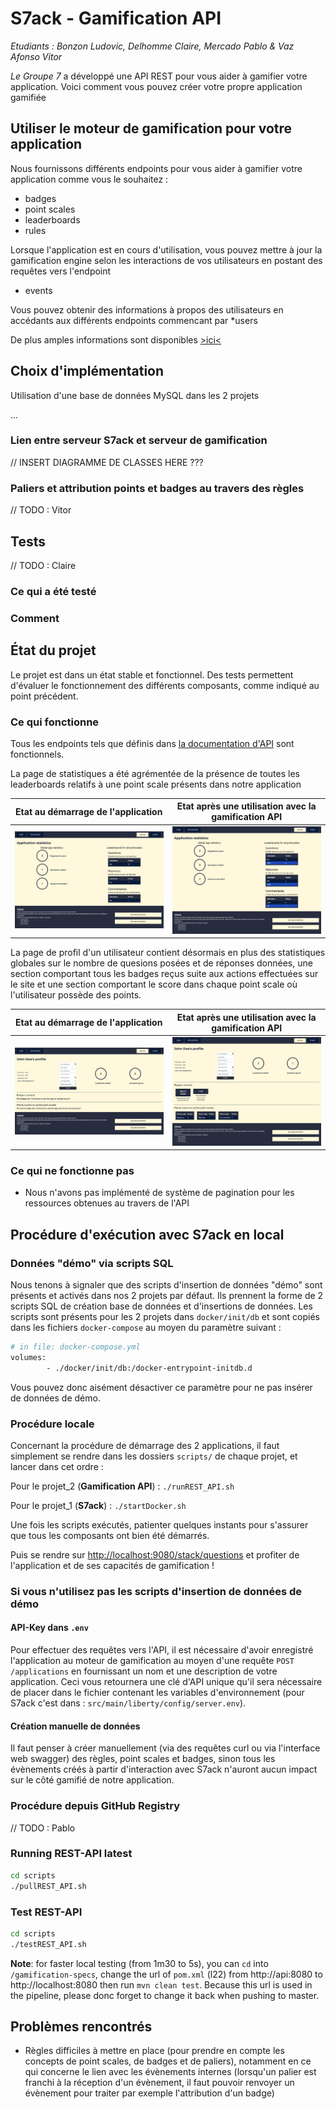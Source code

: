# S7ack - Gamification API

*Etudiants : Bonzon Ludovic, Delhomme Claire, Mercado Pablo & Vaz Afonso Vitor*

*Le Groupe 7* a développé une API REST pour vous aider à gamifier votre application. Voici comment vous pouvez créer
votre propre application gamifiée

## Utiliser le moteur de gamification pour votre application

Nous fournissons différents endpoints pour vous aider à gamifier votre application comme vous le souhaitez :

* badges
* point scales
* leaderboards
* rules

Lorsque l'application est en cours d'utilisation, vous pouvez mettre à jour la gamification engine selon les
interactions de vos utilisateurs en postant des requêtes vers l'endpoint

* events

Vous pouvez obtenir des informations à propos des utilisateurs en accédants aux différents endpoints commencant par
*users

De plus amples informations sont disponibles [>ici<](http://localhost:8080/v3/api-docs)

## Choix d'implémentation

Utilisation d'une base de données MySQL dans les 2 projets

...

### Lien entre serveur S7ack et serveur de gamification

// INSERT DIAGRAMME DE CLASSES HERE ???

### Paliers et attribution points et badges au travers des règles

// TODO : Vitor

## Tests

// TODO : Claire

### Ce qui a été testé

### Comment

## État du projet

Le projet est dans un état stable et fonctionnel. Des tests permettent d'évaluer le fonctionnement des différents
composants, comme indiqué au point précédent.

### Ce qui fonctionne

Tous les endpoints tels que définis dans [la documentation d'API](http://localhost:8080/v3/api-docs) sont fonctionnels.

La page de statistiques a été agrémentée de la présence de toutes les leaderboards relatifs à une point scale présents
dans notre application

|Etat au démarrage de l'application|Etat après une utilisation avec la gamification API|
|---|---|
|![Statistiques demo](images/statsDemo.png)|![Statistiques rempli](images/statsActivity.png)|

La page de profil d'un utilisateur contient désormais en plus des statistiques globales sur le nombre de quesions posées
et de réponses données, une section comportant tous les badges reçus suite aux actions effectuées sur le site et une
section comportant le score dans chaque point scale où l'utilisateur possède des points.

|Etat au démarrage de l'application|Etat après une utilisation avec la gamification API   |
|---|---|
|![Profil vide](images/profileEmpty.png)|![Profil rempli](images/profileActivity.png)|

### Ce qui ne fonctionne pas

- Nous n'avons pas implémenté de système de pagination pour les ressources obtenues au travers de l'API

## Procédure d'exécution avec S7ack en local

### Données "démo" via scripts SQL

Nous tenons à signaler que des scripts d'insertion de données "démo" sont présents et activés dans nos 2 projets par
défaut. Ils prennent la forme de 2 scripts SQL de création base de données et d'insertions de données. Les scripts sont
présents pour les 2 projets dans `docker/init/db` et sont copiés dans les fichiers `docker-compose` au moyen du
paramètre suivant :

```dockerfile 
# in file: docker-compose.yml
volumes:
        - ./docker/init/db:/docker-entrypoint-initdb.d
```

Vous pouvez donc aisément désactiver ce paramètre pour ne pas insérer de données de démo.

### Procédure locale

Concernant la procédure de démarrage des 2 applications, il faut simplement se rendre dans les dossiers `scripts/` de
chaque projet, et lancer dans cet ordre :

Pour le projet_2 (**Gamification API**) : `./runREST_API.sh`

Pour le projet_1 (**S7ack**) : `./startDocker.sh`

Une fois les scripts exécutés, patienter quelques instants pour s'assurer que tous les composants ont bien été démarrés.

Puis se rendre sur [http://localhost:9080/stack/questions](http://localhost:9080/stack/questions) et profiter de
l'application et de ses capacités de gamification !

### Si vous n'utilisez pas les scripts d'insertion de données de démo

#### API-Key dans `.env`

Pour effectuer des requêtes vers l'API, il est nécessaire d'avoir enregistré l'application au moteur de gamification au
moyen d'une requête `POST /applications` en fournissant un nom et une description de votre application. Ceci vous
retournera une clé d'API unique qu'il sera nécessaire de placer dans le fichier contenant les variables
d'environnement (pour S7ack c'est dans : `src/main/liberty/config/server.env`).

#### Création manuelle de données

Il faut penser à créer manuellement (via des requêtes curl ou via l'interface web swagger) des règles, point scales et
badges, sinon tous les évènements créés à partir d'interaction avec S7ack n'auront aucun impact sur le côté gamifié de
notre application.

### Procédure depuis GitHub Registry

// TODO : Pablo

### Running REST-API latest

```bash
cd scripts
./pullREST_API.sh
```

### Test REST-API

```bash
cd scripts
./testREST_API.sh
```

**Note**: for faster local testing (from 1m30 to 5s), you can `cd` into `/gamification-specs`, change the url
of `pom.xml` (l22) from http://api:8080 to http://localhost:8080 then run `mvn clean test`. Because this url is used in
the pipeline, please donc forget to change it back when pushing to master.

## Problèmes rencontrés

- Règles difficiles à mettre en place (pour prendre en compte les concepts de point scales, de badges et de paliers),
  notamment en ce qui concerne le lien avec les évènements internes (lorsqu'un palier est franchi à la réception d'un
  évènement, il faut pouvoir renvoyer un évènement pour traiter par exemple l'attribution d'un badge)